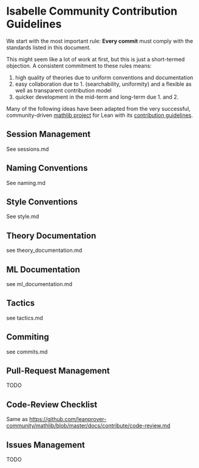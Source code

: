 # Isabelle Community Contribution Guidelines

We start with the most important rule: **Every commit** must comply with the standards listed in this document.

This might seem like a lot of work at first, but this is just a short-termed objection. A consistent commitment to these rules means:
1. high quality of theories due to uniform conventions and documentation
2. easy collaboration due to 1. (searchability, uniformity) and a flexible as well as transparent contribution model
3. quicker development in the mid-term and long-term due 1. and 2.

Many of the following ideas have been adapted from the very successful, community-driven [mathlib project](https://github.com/leanprover-community/mathlib/) for Lean
with its [contribution guidelines](https://github.com/leanprover-community/mathlib//blob/master/docs/contribute/).

## Session Management
See sessions.md

## Naming Conventions
See naming.md

## Style Conventions
See style.md

## Theory Documentation
see theory_documentation.md

## ML Documentation
see ml_documentation.md

## Tactics
see tactics.md

## Commiting
see commits.md

## Pull-Request Management
TODO

## Code-Review Checklist
Same as https://github.com/leanprover-community/mathlib/blob/master/docs/contribute/code-review.md

## Issues Management
TODO

